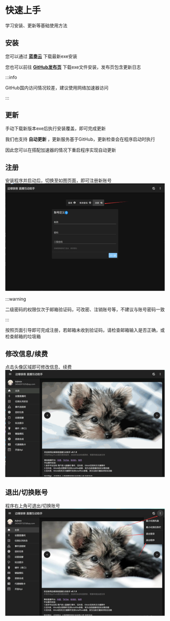 ﻿---
sidebar_position: 1
---

# 快速上手

学习安装、更新等基础使用方法

## 安装

您可以通过 **[蓝奏云](https://edgehacker.lanzn.com/b043bgvkb)** 下载最新exe安装

您也可以前往 **[GitHub发布页](https://github.com/edgehacker/live-helper/releases)** 下载exe文件安装，发布页包含更新日志

:::info

GitHub国内访问情况较差，建议使用网络加速器访问

:::

## 更新

手动下载新版本exe后执行安装覆盖，即可完成更新

我们也支持 **自动更新** ，更新服务基于GitHub，更新检查会在程序启动时执行

因此您可以在搭配加速器的情况下重启程序实现自动更新

## 注册

安装程序并启动后，切换至如图页面，即可注册新账号
![注册](./img/1.jpg)

:::warning

二级密码的权限仅次于邮箱验证码，可改密、注销账号等，不建议与账号密码一致

:::

按照页面引导即可完成注册，若邮箱未收到验证码，请检查邮箱输入是否正确，或检查邮箱的垃圾箱

## 修改信息/续费

点击头像区域即可修改信息、续费
![信息](./img/2.gif)

## 退出/切换账号

程序右上角可退出/切换账号
![退出](./img/3.jpg)